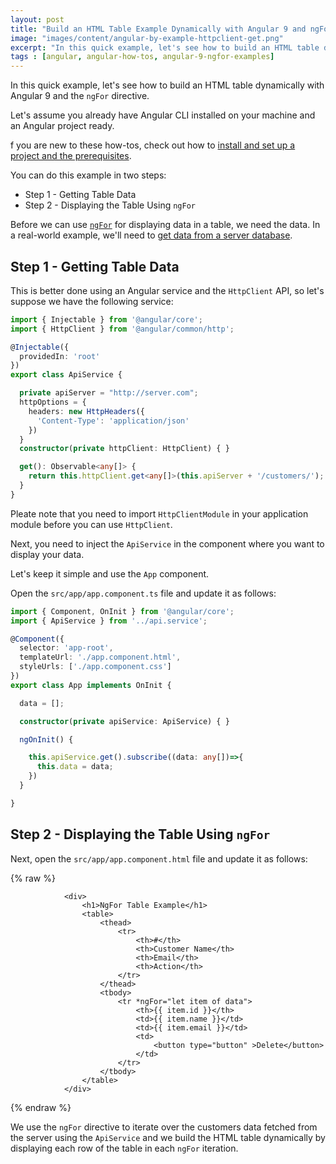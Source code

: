 ```yaml
---
layout: post
title: "Build an HTML Table Example Dynamically with Angular 9 and ngFor"
image: "images/content/angular-by-example-httpclient-get.png"
excerpt: "In this quick example, let's see how to build an HTML table dynamically with Angular 9 and the ngFor directive." 
tags : [angular, angular-how-tos, angular-9-ngfor-examples] 
---
```


In this quick example, let's see how to build an HTML table dynamically with Angular 9 and the `ngFor` directive.

Let's assume you already have Angular CLI installed on your machine and an Angular project ready.

f you are new to these how-tos, check out how to [install and set up a project and the prerequisites](https://www.techiediaries.com/angular-cli-tutorial/).


You can do this example in two steps:

- Step 1 - Getting Table Data
- Step 2 - Displaying the Table Using `ngFor`

Before we can use [`ngFor`](https://www.techiediaries.com/angular-ngfor/) for displaying data in a table, we need the data. In a real-world example, we'll need to [get data from a server database](https://www.techiediaries.com/angular-http-client/). 

## Step 1 - Getting Table Data

This is better done using an Angular service and the `HttpClient` API, so let's suppose we have the following service:

```ts
import { Injectable } from '@angular/core';
import { HttpClient } from '@angular/common/http';

@Injectable({
  providedIn: 'root'
})
export class ApiService {

  private apiServer = "http://server.com";
  httpOptions = {
    headers: new HttpHeaders({
      'Content-Type': 'application/json'
    })
  }
  constructor(private httpClient: HttpClient) { }

  get(): Observable<any[]> {
    return this.httpClient.get<any[]>(this.apiServer + '/customers/');
  }
}
```     

Pleate note that you need to import `HttpClientModule` in your application module before you can use `HttpClient`.
 
Next, you need to inject the `ApiService` in the component where you want to display your data. 

Let's keep it simple and use the `App` component.

Open the `src/app/app.component.ts` file and update it as follows:

```ts
import { Component, OnInit } from '@angular/core';
import { ApiService } from '../api.service';

@Component({
  selector: 'app-root',
  templateUrl: './app.component.html',
  styleUrls: ['./app.component.css']
})
export class App implements OnInit {

  data = [];

  constructor(private apiService: ApiService) { }

  ngOnInit() {

    this.apiService.get().subscribe((data: any[])=>{
      this.data = data;
    })  
  }

}
```

## Step 2 - Displaying the Table Using `ngFor`


Next, open the `src/app/app.component.html` file and update it as follows:

{% raw %}
```markup
            <div>
                <h1>NgFor Table Example</h1>
                <table>
                    <thead>
                        <tr>
                            <th>#</th>
                            <th>Customer Name</th>
                            <th>Email</th>
                            <th>Action</th>
                        </tr>
                    </thead>
                    <tbody>
                        <tr *ngFor="let item of data">
                            <th>{{ item.id }}</th>
                            <td>{{ item.name }}</td>
                            <td>{{ item.email }}</td>
                            <td>
                                <button type="button" >Delete</button>
                            </td>
                        </tr>
                    </tbody>
                </table>
            </div>
```
{% endraw %}

We use the `ngFor` directive to iterate over the customers data fetched from the server using the `ApiService` and we build the HTML table dynamically by displaying each row of the table in each `ngFor` iteration.
